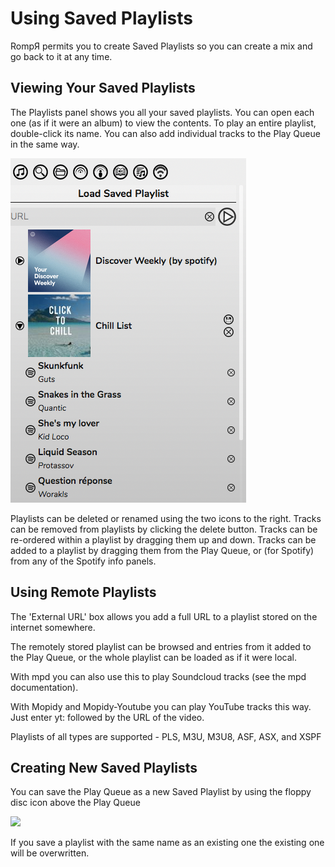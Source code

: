 # Using Saved Playlists

RompЯ permits you to create Saved Playlists so you can create a mix and go back to it at any time.

## Viewing Your Saved Playlists

The Playlists panel shows you all your saved playlists. You can open each one (as if it were an album) to view the contents. To play an entire playlist, double-click its name. You can also add individual tracks to the Play Queue in the same way.

![](images/playlists1.png)

Playlists can be deleted or renamed using the two icons to the right. Tracks can be removed from playlists by clicking the delete button. Tracks can be re-ordered within a playlist by dragging them up and down. Tracks can be added to a playlist by dragging them from the Play Queue, or (for Spotify) from any of the Spotify info panels.

## Using Remote Playlists

The 'External URL' box allows you add a full URL to a playlist stored on the internet somewhere.

The remotely stored playlist can be browsed and entries from it added to the Play Queue, or the whole playlist can be loaded as if it were local.

With mpd you can also use this to play Soundcloud tracks (see the mpd documentation).

With Mopidy and Mopidy-Youtube you can play YouTube tracks this way. Just enter yt: followed by the URL of the video.

Playlists of all types are supported - PLS, M3U, M3U8, ASF, ASX, and XSPF

## Creating New Saved Playlists

You can save the Play Queue as a new Saved Playlist by using the floppy disc icon above the Play Queue

![](images/playlists3.png)

If you save a playlist with the same name as an existing one the existing one will be overwritten.
